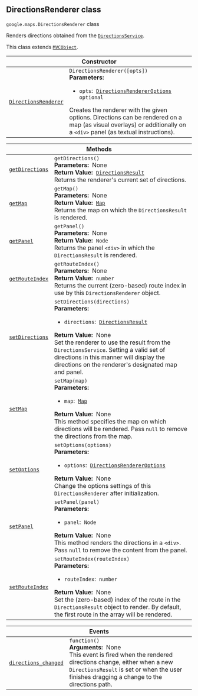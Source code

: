 
<devsite-heading text=" DirectionsRenderer class" for="DirectionsRenderer" level="h2" link="" toc="" back-to-top=""><h2 id="DirectionsRenderer" is-upgraded="">DirectionsRenderer class</h2></devsite-heading>
<p>
<code translate="no" dir="ltr"><span itemprop="path">google.maps</span>.<span itemprop="name">DirectionsRenderer</span></code>
class
</p>
<p>Renders directions obtained from the <code translate="no" dir="ltr"><a href="DirectionsService.md">DirectionsService</a></code>.</p>
<p>This class extends
<code translate="no" dir="ltr"><a href="MVCObject.md">MVCObject</a></code>.
</p>
<div class="devsite-table-wrapper"><table class="constructors responsive" summary="class DirectionsRenderer - Constructor">
<thead>
<tr><th colspan="2" id="DirectionsRenderer.constructor">Constructor</th>
</tr></thead>
<tbody>
<tr>
<td><code translate="no" dir="ltr"><a class="secret-link" href="#DirectionsRenderer.constructor"><span>DirectionsRenderer</span></a></code></td>
<td><div><code translate="no" dir="ltr">DirectionsRenderer([opts])</code></div>
<div class="desc"><strong>Parameters:</strong>&nbsp; <ul>
<li><code translate="no" dir="ltr">opts</code>:&nbsp; <code translate="no" dir="ltr"><a href="DirectionsRendererOptions.md">DirectionsRendererOptions</a> <span class="optional-type-annotation">optional</span></code></li>
</ul></div>
<div class="desc">Creates the renderer with the given options. Directions can be rendered on a map (as visual overlays) or additionally on a <code translate="no" dir="ltr">&lt;div&gt;</code> panel (as textual instructions).</div></td>
</tr>
</tbody>
</table></div>
<div class="devsite-table-wrapper"><table class="methods responsive" summary="class DirectionsRenderer - Methods">
<thead>
<tr><th colspan="2">Methods</th>
</tr></thead>
<tbody>
<tr id="DirectionsRenderer.getDirections">
<td itemprop="property"><code translate="no" dir="ltr"><a class="secret-link" href="#DirectionsRenderer.getDirections"><span>getDirections</span></a></code></td>
<td><div><code translate="no" dir="ltr">getDirections()</code></div>
<div class="desc"><strong>Parameters:</strong>&nbsp; None</div>
<div class="desc"><strong>Return Value:</strong>&nbsp; <code translate="no" dir="ltr"><a href="DirectionsResult.md">DirectionsResult</a></code></div>
<div class="desc">Returns the renderer's current set of directions.</div></td>
</tr>
<tr id="DirectionsRenderer.getMap">
<td itemprop="property"><code translate="no" dir="ltr"><a class="secret-link" href="#DirectionsRenderer.getMap"><span>getMap</span></a></code></td>
<td><div><code translate="no" dir="ltr">getMap()</code></div>
<div class="desc"><strong>Parameters:</strong>&nbsp; None</div>
<div class="desc"><strong>Return Value:</strong>&nbsp; <code translate="no" dir="ltr"><a href="Map.md">Map</a></code></div>
<div class="desc">Returns the map on which the <code translate="no" dir="ltr">DirectionsResult</code> is rendered.</div></td>
</tr>
<tr id="DirectionsRenderer.getPanel">
<td itemprop="property"><code translate="no" dir="ltr"><a class="secret-link" href="#DirectionsRenderer.getPanel"><span>getPanel</span></a></code></td>
<td><div><code translate="no" dir="ltr">getPanel()</code></div>
<div class="desc"><strong>Parameters:</strong>&nbsp; None</div>
<div class="desc"><strong>Return Value:</strong>&nbsp; <code translate="no" dir="ltr">Node</code></div>
<div class="desc">Returns the panel <code translate="no" dir="ltr">&lt;div&gt;</code> in which the <code translate="no" dir="ltr">DirectionsResult</code> is rendered.</div></td>
</tr>
<tr id="DirectionsRenderer.getRouteIndex">
<td itemprop="property"><code translate="no" dir="ltr"><a class="secret-link" href="#DirectionsRenderer.getRouteIndex"><span>getRouteIndex</span></a></code></td>
<td><div><code translate="no" dir="ltr">getRouteIndex()</code></div>
<div class="desc"><strong>Parameters:</strong>&nbsp; None</div>
<div class="desc"><strong>Return Value:</strong>&nbsp; <code translate="no" dir="ltr">number</code></div>
<div class="desc">Returns the current (zero-based) route index in use by this <code translate="no" dir="ltr">DirectionsRenderer</code> object.</div></td>
</tr>
<tr id="DirectionsRenderer.setDirections">
<td itemprop="property"><code translate="no" dir="ltr"><a class="secret-link" href="#DirectionsRenderer.setDirections"><span>setDirections</span></a></code></td>
<td><div><code translate="no" dir="ltr">setDirections(directions)</code></div>
<div class="desc"><strong>Parameters:</strong>&nbsp; <ul>
<li><code translate="no" dir="ltr">directions</code>:&nbsp; <code translate="no" dir="ltr"><a href="DirectionsResult.md">DirectionsResult</a></code></li>
</ul></div>
<div class="desc"><strong>Return Value:</strong>&nbsp; None</div>
<div class="desc">Set the renderer to use the result from the <code translate="no" dir="ltr">DirectionsService</code>. Setting a valid set of directions in this manner will display the directions on the renderer's designated map and panel.</div></td>
</tr>
<tr id="DirectionsRenderer.setMap">
<td itemprop="property"><code translate="no" dir="ltr"><a class="secret-link" href="#DirectionsRenderer.setMap"><span>setMap</span></a></code></td>
<td><div><code translate="no" dir="ltr">setMap(map)</code></div>
<div class="desc"><strong>Parameters:</strong>&nbsp; <ul>
<li><code translate="no" dir="ltr">map</code>:&nbsp; <code translate="no" dir="ltr"><a href="Map.md">Map</a></code></li>
</ul></div>
<div class="desc"><strong>Return Value:</strong>&nbsp; None</div>
<div class="desc">This method specifies the map on which directions will be rendered. Pass <code translate="no" dir="ltr">null</code> to remove the directions from the map.</div></td>
</tr>
<tr id="DirectionsRenderer.setOptions">
<td itemprop="property"><code translate="no" dir="ltr"><a class="secret-link" href="#DirectionsRenderer.setOptions"><span>setOptions</span></a></code></td>
<td><div><code translate="no" dir="ltr">setOptions(options)</code></div>
<div class="desc"><strong>Parameters:</strong>&nbsp; <ul>
<li><code translate="no" dir="ltr">options</code>:&nbsp; <code translate="no" dir="ltr"><a href="DirectionsRendererOptions.md">DirectionsRendererOptions</a></code></li>
</ul></div>
<div class="desc"><strong>Return Value:</strong>&nbsp; None</div>
<div class="desc">Change the options settings of this <code translate="no" dir="ltr">DirectionsRenderer</code> after initialization.</div></td>
</tr>
<tr id="DirectionsRenderer.setPanel">
<td itemprop="property"><code translate="no" dir="ltr"><a class="secret-link" href="#DirectionsRenderer.setPanel"><span>setPanel</span></a></code></td>
<td><div><code translate="no" dir="ltr">setPanel(panel)</code></div>
<div class="desc"><strong>Parameters:</strong>&nbsp; <ul>
<li><code translate="no" dir="ltr">panel</code>:&nbsp; <code translate="no" dir="ltr">Node</code></li>
</ul></div>
<div class="desc"><strong>Return Value:</strong>&nbsp; None</div>
<div class="desc">This method renders the directions in a <code translate="no" dir="ltr">&lt;div&gt;</code>. Pass <code translate="no" dir="ltr">null</code> to remove the content from the panel.</div></td>
</tr>
<tr id="DirectionsRenderer.setRouteIndex">
<td itemprop="property"><code translate="no" dir="ltr"><a class="secret-link" href="#DirectionsRenderer.setRouteIndex"><span>setRouteIndex</span></a></code></td>
<td><div><code translate="no" dir="ltr">setRouteIndex(routeIndex)</code></div>
<div class="desc"><strong>Parameters:</strong>&nbsp; <ul>
<li><code translate="no" dir="ltr">routeIndex</code>:&nbsp; <code translate="no" dir="ltr">number</code></li>
</ul></div>
<div class="desc"><strong>Return Value:</strong>&nbsp; None</div>
<div class="desc">Set the (zero-based) index of the route in the <code translate="no" dir="ltr">DirectionsResult</code> object to render. By default, the first route in the array will be rendered.</div></td>
</tr>
</tbody>
</table></div>
<div class="devsite-table-wrapper"><table class="details responsive" summary="class DirectionsRenderer - Events">
<thead>
<tr><th colspan="2">Events</th>
</tr></thead>
<tbody>
<tr id="DirectionsRenderer.directions_changed">
<td itemprop="property"><code translate="no" dir="ltr"><a class="secret-link" href="#DirectionsRenderer.directions_changed"><span>directions_changed</span></a></code></td>
<td><div><code translate="no" dir="ltr">function()</code></div>
<div class="desc"><strong>Arguments:</strong>&nbsp; None</div>
<div class="desc">This event is fired when the rendered directions change, either when a new <code translate="no" dir="ltr">DirectionsResult</code> is set or when the user finishes dragging a change to the directions path.</div></td>
</tr>
</tbody>
</table></div>

